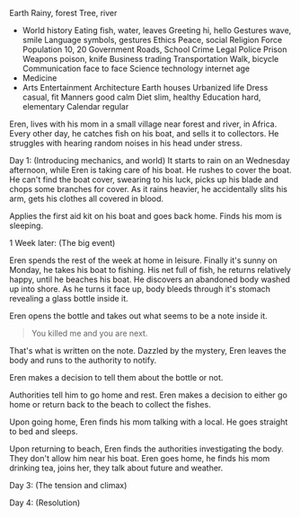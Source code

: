 Earth
Rainy, forest
Tree, river
* World history
Eating fish, water, leaves
Greeting hi, hello
Gestures wave, smile
Language symbols, gestures
Ethics Peace, social
Religion Force
Population 10, 20
Government Roads, School
Crime Legal Police Prison
Weapons poison, knife
Business trading
Transportation Walk, bicycle
Communication face to face
Science technology internet age
* Medicine
* Arts Entertainment
Architecture Earth houses
Urbanized life
Dress casual, fit
Manners good calm
Diet slim, healthy
Education hard, elementary
Calendar regular



Eren, lives with his mom in a small village near forest and river, in Africa. Every other day, he catches fish on his boat, and sells it to collectors. He struggles with hearing random noises in his head under stress.

Day 1: (Introducing mechanics, and world)
It starts to rain on an Wednesday afternoon, while Eren is taking care of his boat. He rushes to cover the boat. He can't find the boat cover, swearing to his luck, picks up his blade and chops some branches for cover. As it rains heavier, he accidentally slits his arm, gets his clothes all covered in blood.

Applies the first aid kit on his boat and goes back home. Finds his mom is sleeping.  

1 Week later: (The big event)

Eren spends the rest of the week at home in leisure. Finally it's sunny on Monday, he takes his boat to fishing. His net full of fish, he returns relatively happy, until he beaches his boat. He discovers an abandoned body washed up into shore. As he turns it face up, body bleeds through it's stomach revealing a glass bottle inside it.

Eren opens the bottle and takes out what seems to be a note inside it.

> You killed me and you are next.

That's what is written on the note. Dazzled by the mystery, Eren leaves the body and runs to the authority to notify.

Eren makes a decision to tell them about the bottle or not.

Authorities tell him to go home and rest. Eren makes a decision to either go home or return back to the beach to collect the fishes.

Upon going home, Eren finds his mom talking with a local. He goes straight to bed and sleeps.

Upon returning to beach, Eren finds the authorities investigating the body. They don't allow him near his boat. Eren goes home, he finds his mom drinking tea, joins her, they talk about future and weather.


Day 3: (The tension and climax)




Day 4: (Resolution)

